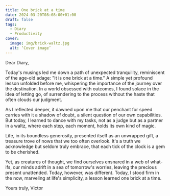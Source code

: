 ```yaml
---
title: One brick at a time
date: 2024-03-20T08:08:00+01:00
draft: false
tags:
  - Diary
  - Productivity
cover:
  image: img/brick-waltz.jpg
  alt: ‘Cover image’
---
```


Dear Diary,

Today's musings led me down a path of unexpected tranquility, reminiscent of the age-old adage: "It is one brick at a time." A simple yet profound lesson unfolded before me, whispering the importance of the journey over the destination. In a world obsessed with outcomes, I found solace in the idea of letting go, of surrendering to the process without the haste that often clouds our judgment.

As I reflected deeper, it dawned upon me that our penchant for speed carries with it a shadow of doubt, a silent question of our own capabilities. But today, I learned to dance with my tasks, not as a judge but as a partner in a waltz, where each step, each moment, holds its own kind of magic.

Life, in its boundless generosity, presented itself as an unwrapped gift, a treasure trove of nows that we too often overlook. It's a truth we acknowledge but seldom truly embrace, that each tick of the clock is a gem to be cherished.

Yet, as creatures of thought, we find ourselves ensnared in a web of what-ifs, our minds adrift in a sea of tomorrow's worries, leaving the precious present unattended. Today, however, was different. Today, I stood firm in the now, marveling at life's simplicity, a lesson learned one brick at a time.

Yours truly,
Victor

